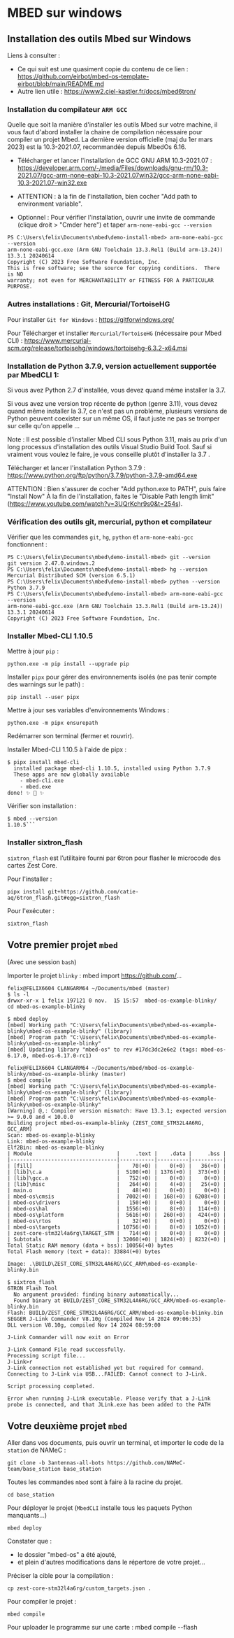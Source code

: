 # MBED sur windows

## Installation des outils Mbed sur Windows

Liens à consulter : 
- Ce qui suit est une quasiment copie du contenu de ce lien :
https://github.com/eirbot/mbed-os-template-eirbot/blob/main/README.md
- Autre lien utile :
https://www2.ciel-kastler.fr/docs/mbed6tron/


### Installation du compilateur ``ARM GCC``

Quelle que soit la manière d'installer les outils Mbed sur votre machine, il vous faut d'abord installer la chaine de compilation nécessaire pour compiler un projet Mbed. La dernière version officielle (maj du 1er mars 2023) est la 10.3-2021.07, recommandée depuis MbedOs 6.16.

- Télécharger et lancer l'installation de GCC GNU ARM 10.3-2021.07 :
https://developer.arm.com/-/media/Files/downloads/gnu-rm/10.3-2021.07/gcc-arm-none-eabi-10.3-2021.07win32/gcc-arm-none-eabi-10.3-2021.07-win32.exe


- ATTENTION : à la fin de l'installation, bien cocher "Add path to environment variable".

- Optionnel : Pour vérifier l'installation, ouvrir une invite de commande (clique droit > "Cmder here") et taper `arm-none-eabi-gcc --version`

```shell
PS C:\Users\felix\Documents\mbed\demo-install-mbed> arm-none-eabi-gcc --version
arm-none-eabi-gcc.exe (Arm GNU Toolchain 13.3.Rel1 (Build arm-13.24)) 13.3.1 20240614
Copyright (C) 2023 Free Software Foundation, Inc.
This is free software; see the source for copying conditions.  There is NO
warranty; not even for MERCHANTABILITY or FITNESS FOR A PARTICULAR PURPOSE.
```

### Autres installations : Git, Mercurial/TortoiseHG

Pour installer ``Git for Windows`` : 
https://gitforwindows.org/

Pour Télécharger et installer ``Mercurial/TortoiseHG`` (nécessaire pour Mbed CLI) : 
https://www.mercurial-scm.org/release/tortoisehg/windows/tortoisehg-6.3.2-x64.msi

### Installation de Python 3.7.9, version actuellement supportée par MbedCLI 1:

Si vous avez Python 2.7 d'installée, vous devez quand même installer la 3.7.

Si vous avez une version trop récente de python (genre 3.11), vous devez quand même installer la 3.7, ce n'est pas un problème, plusieurs versions de Python peuvent coexister sur un même OS, il faut juste ne pas se tromper sur celle qu'on appelle ...

Note : Il est possible d'installer Mbed CLI sous Python 3.11, mais au prix d'un long processus d'installation des outils Visual Studio Build Tool. Sauf si vraiment vous voulez le faire, je vous conseille plutôt d'installer la 3.7 .

Télécharger et lancer l'installation Python 3.7.9 : https://www.python.org/ftp/python/3.7.9/python-3.7.9-amd64.exe

ATTENTION : Bien s'assurer de cocher "Add python.exe to PATH", puis faire "Install Now"
À la fin de l'installation, faites le "Disable Path length limit" (https://www.youtube.com/watch?v=3UQrKchr9s0&t=254s).

### Vérification des outils git, mercurial, python et compilateur 

Vérifier que les commandes `git`, `hg`, `python` et `arm-none-eabi-gcc` fonctionnent :

```shell
PS C:\Users\felix\Documents\mbed\demo-install-mbed> git --version 
git version 2.47.0.windows.2
PS C:\Users\felix\Documents\mbed\demo-install-mbed> hg --version 
Mercurial Distributed SCM (version 6.5.1)
PS C:\Users\felix\Documents\mbed\demo-install-mbed> python --version
Python 3.7.9
PS C:\Users\felix\Documents\mbed\demo-install-mbed> arm-none-eabi-gcc --version
arm-none-eabi-gcc.exe (Arm GNU Toolchain 13.3.Rel1 (Build arm-13.24)) 13.3.1 20240614
Copyright (C) 2023 Free Software Foundation, Inc.
```

### Installer Mbed-CLI 1.10.5

Mettre à jour ``pip`` : 

```shell
python.exe -m pip install --upgrade pip
```

Installer ``pipx`` pour gérer des environnements isolés (ne pas tenir compte des warnings sur le path) : 
```shell
pip install --user pipx 
```

Mettre à jour ses variables d'environnements Windows : 
```shell
python.exe -m pipx ensurepath
```

Redémarrer son terminal (fermer et rouvrir).

Installer Mbed-CLI 1.10.5 à l'aide de pipx : 

```shell
$ pipx install mbed-cli
  installed package mbed-cli 1.10.5, installed using Python 3.7.9
  These apps are now globally available
    - mbed-cli.exe
    - mbed.exe
done! ✨ 🌟 ✨
```

Vérifier son installation : 

```shell 
$ mbed --version
1.10.5```
```

### Installer sixtron_flash

``sixtron_flash`` est l’utilitaire fourni par 6tron pour flasher le microcode des cartes Zest Core. 

Pour l'installer :

```shell
pipx install git+https://github.com/catie-aq/6tron_flash.git#egg=sixtron_flash
```
 Pour l'exécuter :

 ```shell
 sixtron_flash
 ```

## Votre premier projet ``mbed`` 

(Avec une session `bash`)

Importer le projet ``blinky`` : mbed import https://github.com/...

```shell 
felix@FELIX6604 CLANGARM64 ~/Documents/mbed (master)
$ ls -l
drwxr-xr-x 1 felix 197121 0 nov.  15 15:57  mbed-os-example-blinky/
cd mbed-os-example-blinky
```

```shell
$ mbed deploy
[mbed] Working path "C:\Users\felix\Documents\mbed\mbed-os-example-blinky\mbed-os-example-blinky" (library)
[mbed] Program path "C:\Users\felix\Documents\mbed\mbed-os-example-blinky\mbed-os-example-blinky"
[mbed] Updating library "mbed-os" to rev #17dc3dc2e6e2 (tags: mbed-os-6.17.0, mbed-os-6.17.0-rc1)
```

```shell
felix@FELIX6604 CLANGARM64 ~/Documents/mbed/mbed-os-example-blinky/mbed-os-example-blinky (master)
$ mbed compile
[mbed] Working path "C:\Users\felix\Documents\mbed\mbed-os-example-blinky\mbed-os-example-blinky" (library)
[mbed] Program path "C:\Users\felix\Documents\mbed\mbed-os-example-blinky\mbed-os-example-blinky"
[Warning] @,: Compiler version mismatch: Have 13.3.1; expected version >= 9.0.0 and < 10.0.0
Building project mbed-os-example-blinky (ZEST_CORE_STM32L4A6RG, GCC_ARM)
Scan: mbed-os-example-blinky
Link: mbed-os-example-blinky
Elf2Bin: mbed-os-example-blinky
| Module                           |     .text |    .data |     .bss |
|----------------------------------|-----------|----------|----------|
| [fill]                           |    70(+0) |    0(+0) |   36(+0) |
| [lib]\c.a                        |  5100(+0) | 1376(+0) |  373(+0) |
| [lib]\gcc.a                      |   752(+0) |    0(+0) |    0(+0) |
| [lib]\misc                       |   264(+0) |    4(+0) |   25(+0) |
| main.o                           |    48(+0) |    0(+0) |    0(+0) |
| mbed-os\cmsis                    |  7002(+0) |  168(+0) | 6208(+0) |
| mbed-os\drivers                  |   150(+0) |    0(+0) |    0(+0) |
| mbed-os\hal                      |  1556(+0) |    8(+0) |  114(+0) |
| mbed-os\platform                 |  5616(+0) |  260(+0) |  424(+0) |
| mbed-os\rtos                     |    32(+0) |    0(+0) |    0(+0) |
| mbed-os\targets                  | 10756(+0) |    8(+0) | 1052(+0) |
| zest-core-stm32l4a6rg\TARGET_STM |   714(+0) |    0(+0) |    0(+0) |
| Subtotals                        | 32060(+0) | 1824(+0) | 8232(+0) |
Total Static RAM memory (data + bss): 10056(+0) bytes
Total Flash memory (text + data): 33884(+0) bytes

Image: .\BUILD\ZEST_CORE_STM32L4A6RG\GCC_ARM\mbed-os-example-blinky.bin
```

```shell
$ sixtron_flash
6TRON Flash Tool
  No argument provided: finding binary automatically...
  Found binary at BUILD/ZEST_CORE_STM32L4A6RG/GCC_ARM/mbed-os-example-blinky.bin
Flash: BUILD/ZEST_CORE_STM32L4A6RG/GCC_ARM/mbed-os-example-blinky.bin
SEGGER J-Link Commander V8.10g (Compiled Nov 14 2024 09:06:35)
DLL version V8.10g, compiled Nov 14 2024 08:59:00

J-Link Commander will now exit on Error

J-Link Command File read successfully.
Processing script file...
J-Link>r
J-Link connection not established yet but required for command.
Connecting to J-Link via USB...FAILED: Cannot connect to J-Link.

Script processing completed.

Error when running J-Link executable. Please verify that a J-Link probe is connected, and that JLink.exe has been added to the PATH
```

## Votre deuxième projet ``mbed``

Aller dans vos documents, puis ouvrir un terminal, et importer le code de la ``station`` de NAMeC : 

```shell
git clone -b 3antennas-all-bots https://github.com/NAMeC-team/base_station base_station
```

Toutes les commandes ``mbed`` sont à faire à la racine du projet. 

```shell
cd base_station
```

Pour déployer le projet (``MbedCLI`` installe tous les paquets Python manquants...)

```shell
mbed deploy
```

Constater que :
- le dossier "mbed-os" a été ajouté, 
- et plein d'autres modifications dans le répertore de votre projet...

Préciser la cible pour la compilation :

```shell
cp zest-core-stm32l4a6rg/custom_targets.json . 
```

Pour compiler le projet : 

```shell
mbed compile
```

Pour uploader le programme sur une carte : mbed compile --flash



